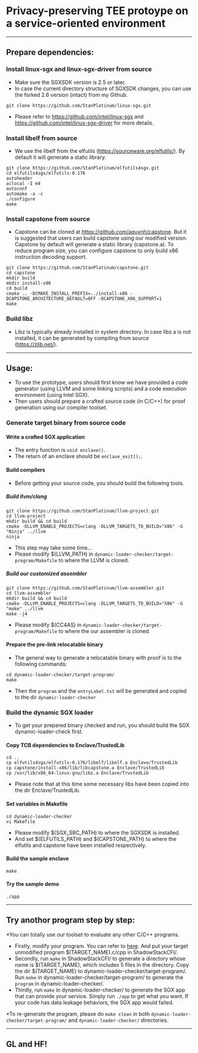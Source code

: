 # Privacy-preserving TEE protoype on a service-oriented environment

***

## Prepare dependencies:

### Install linux-sgx and linux-sgx-driver from source

 - Make sure the SGXSDK version is 2.5 or later.
 - In case the current directory structure of SGXSDK changes, you can use the forked 2.6 version (intact) from my Github.
 
```
git clone https://github.com/StanPlatinum/linux-sgx.git
```

 - Please refer to https://github.com/intel/linux-sgx and https://github.com/intel/linux-sgx-driver for more details.

### Install libelf from source

 - We use the libelf from the elfutils (https://sourceware.org/elfutils/). By default it will generate a static library.

```
git clone https://github.com/StanPlatinum/elfutils4sgx.git
cd elfutils4sgx/elfutils-0.176
autoheader
aclocal -I m4
autoconf
automake -a -c
./configure
make
```

### Install capstone from source

 - Capstone can be cloned at https://github.com/aquynh/capstone. But it is suggested that users can build capstone using our modified version. Capstone by default will generate a static library (capstone.a). To reduce program size, you can configure capstone to only build x86 instruction decoding support.

```
git clone https://github.com/StanPlatinum/capstone.git
cd capstone
mkdir build
mkdir install-x86
cd build
cmake .. -DCMAKE_INSTALL_PREFIX=../install-x86 -DCAPSTONE_ARCHITECTURE_DEFAULT=OFF -DCAPSTONE_X86_SUPPORT=1
make
```

### Build libz

 - Libz is typically already installed in system directory. In case libz.a is not installed, it can be generated by compiling from source (https://zlib.net/).

***

## Usage:

 - To use the prototype, users should first know we have provided a code generator (using LLVM and some linking scripts) and a code execution environment (using Intel SGX).
 - Then users should prepare a crafted source code (in C/C++) for proof generation using our compiler toolset.
 
### Generate target binary from source code
 
#### Write a crafted SGX application 

 - The entry function is `void enclave()`.
 - The return of an enclave should be `enclave_exit();`.

#### Build compilers

 - Before getting your source code, you should build the following tools.

##### Build llvm/clang

```
git clone https://github.com/StanPlatinum/llvm-project.git
cd llvm-project
mkdir build && cd build
cmake -DLLVM_ENABLE_PROJECTS=clang -DLLVM_TARGETS_TO_BUILD="X86" -G "Ninja" ../llvm
ninja
```
 - This step may take some time...
 - Please modify $(LLVM_PATH) in `dynamic-loader-checker/target-program/Makefile` to where the LLVM is cloned.
 
##### Build our customized assembler

```
git clone https://github.com/StanPlatinum/llvm-assembler.git
cd llvm-assembler
mkdir build && cd build
cmake -DLLVM_ENABLE_PROJECTS=clang -DLLVM_TARGETS_TO_BUILD="X86" -G "make" ../llvm
make -j4
```

 - Please modify $(CC4AS) in `dynamic-loader-checker/target-program/Makefile` to where the our assembler is cloned.

#### Prepare the pre-link relocatable binary

 - The general way to generate a relocatable binary with proof is to the following commands:
 
```
cd dynamic-loader-checker/target-program/
make
```

 - Then the `program` and the `entryLabel.txt` will be generated and copied to the dir `dynamic-loader-checker`

### Build the dynamic SGX loader

 - To get your prepared binary checked and run, you should build the SGX dynamic-loader-check first.

#### Copy TCB dependencies to Enclave/TrustedLib

```
cd ..
cp elfutils4sgx/elfutils-0.176/libelf/libelf.a Enclave/TrustedLib
cp capstone/install-x86/lib/libcapstone.a Enclave/TrustedLib
cp /usr/lib/x86_64-linux-gnu/libz.a Enclave/TrustedLib
```

 - Please note that at this time some necessary libs have been copied into the dir Enclave/TrustedLib.

#### Set variables in Makefile

```
cd dynamic-loader-checker
vi Makefile
```

 - Please modify $(SGX_SRC_PATH) to where the SGXSDK is installed.
 - And set $(ELFUTILS_PATH) and $(CAPSTONE_PATH) to where the elfutils and capstone have been installed respectively.

#### Build the sample enclave

```
make
```

#### Try the sample demo

```
./app
```

***

## Try anothor program step by step:

*You can totally use our toolset to evaluate any other C/C++ programs.
 
 - Firstly, modify your program. You can refer to [here](#generate-target-binary-from-source-code). And put your target unmodified program $(TARGET_NAME).c/cpp in ShadowStackCFI/.
 - Secondly, run `make` in ShadowStackCFI/ to generate a directory whose name is $(TARGET_NAME), which includes 5 files in the directory. Copy the dir $(TARGET_NAME) to dynamic-loader-checker/target-program/. Run `make` in dynamic-loader-checker/target-program/ to generate the `program` in dynamic-loader-checker/.
 - Thirdly, run `make` in dynamic-loader-checker/ to generate the SGX app that can provide your service. Simply run `./app` to get what you want. If your code has data leakage behaviors, the SGX app would failed.

*To re-generate the program, please do `make clean` in both `dynamic-loader-checker/target-program/` and `dynamic-loader-checker/` directories.

***

## GL and HF!
